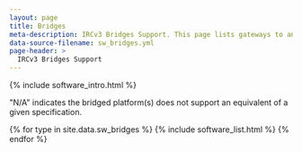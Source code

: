 ```yaml
---
layout: page
title: Bridges
meta-description: IRCv3 Bridges Support. This page lists gateways to and from other protocols, which are compatible with and supporting IRCv3 features.
data-source-filename: sw_bridges.yml
page-header: >
  IRCv3 Bridges Support
---
```

{% include software_intro.html %}

"N/A" indicates the bridged platform(s) does not support an equivalent of a given specification.

{% for type in site.data.sw_bridges %}
{% include software_list.html %}
{% endfor %}

